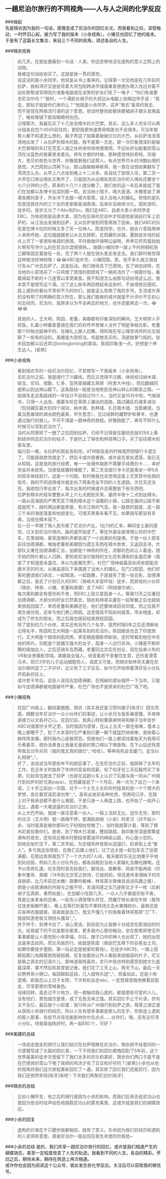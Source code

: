 一趟尼泊尔旅行的不同视角——人与人之间的化学反应
---
###缘起  
先是锦衣因为我的一句话，感慨变成了尼泊尔的回忆长文。而我看到之后，深受触动，一时怀旧心起，接力写了我的版本（小余视角）。小猪兄也回忆了他的版本。于是有了这篇长文集合，来自三个不同的视角，讲述各自的人生。

###锦衣视角  
>前几天，在朋友圈看到一句话：人类，你这悲惨地活在虚构的意义之网上的动物。  
我被这句话给收买了。这就是我一贯的感觉。  
说这话的是小余同学。他说是从书上看来的。记得第一次见他是在几年前的拉萨，我和湾仔豆爸爸背着大背包刚跨进平措康桑青旅便办理入住边对着不远处那帮或写明信片或看电脑或在谈笑的驴友们吼了一嗓子：“你们有谁要去尼泊尔吗？”彼时，一个满脸长胡子的大叔边从电脑上抬眼边举手说：“我去，那帖子就是你们发的么？”他就是小余同学。这声“我去”是真的我去，而不是现在网络流行语的这个意思。他当时整张脸都快要被胡子跟头发掩盖了，唯有眼镜下那双眼睛特别亮。  
记得那次，我最后买了十几张去樟木的大巴票。其实，这么多人完全可以再分组各自包个4500前往的，更舒服更快速费用相差也不会很多。可当年那帮人都不知道怎么想的，脑子秀逗了般乘着破破烂烂的大巴，从拉萨浩浩荡荡地出发了！从拉萨到樟木的路，我不是第一次走。那一次印象很深的是破大巴昏暗的车灯在荒芜人烟之处吭哧吭哧地慢慢爬。不远处好似能看到雪山顶在淡蓝色的夜幕里发着光。停车方便的时候，那种感觉特别奇特。风很大，苍茫的夜色与世界，好像就剩我们这帮人。有点世界尽头的冷酷仙境的感觉。大巴爬到山顶再下山，那山路蜿蜒崎岖得，我一直在设想如果翻车了湾湾怎么办。从早上六点坐到晚上十二点多。各自找了旅馆入住，第二天一大早在口岸出境处又聚齐了，只是因为从出境处到尼泊尔的入境处还要坐个七八分钟的小巴，原来的十几个人就分散了。我们坐的这一车后来就成了我们在加都以及博卡拉混的那一帮。去当地小馆子，喝大麦酒。木桶里装了满满发酵的麦子，开水冲下去插一根大吸管。误入当地人的婚礼。奇怪的是队伍里连我在内的三个女的老家都是湖南滴。后来队伍继续分化，腐败游的，徒步的。徒步又分了个Abc和Ebc。我们走ABC，自虐大拿小余同学走EBC。为啥说他是自虐大拿，因为在后来的交谈中才知道他是骑自行车上拉萨的，从江浙出发骑到拉萨，又从拉萨骑到阿里再骑了回来。我们ABC的队伍里在博卡拉的时候又多了另一位神人。陈度同学。也许，她会介意我用神人来称呼她，这位姐姐跟老公从北京辞职，在西藏的派镇，墨脱徒步线的起点上开了一家很有格调的旅馆。平时做做环保啊公益啊，养养花煎煎蛋拍拍片啊写写字什么的在尼泊尔混得很熟。。她跟小猪同学一路上不时把相机用三脚架固定着放在一处，完了两个人就在镜头里走来走去。我们那时候觉得这种做法好神经哦！😂😂ABC徒步完，小猪回国，恩，他不多久就又骑自行车从广州去拉萨了。这是后话。我们继续去了巴德岗，去了纳加阔特，在当地的小菜场买了一只鸡借了旅馆的厨房炖了一锅鸡汤炒了一锅蛋炒饭，看着绵延不断的十几座雪山享受美食。我不知道怎么由那句话扯得这么远。我本意不是想写这个滴。过了这么些年再回想起来这些时，不由得依旧感叹。路上遇到的看似平常却不凡的你们，就是这么惊艳了我的岁月。生活或许真的没有明了的明确的意义所在，那么我们能做的或许就是不计评价不忘初心的去经历。尼泊尔，我原本以为不会再去的地方，也许还能再去一次。😂😂😂  

>其他的人，王大明，陈园，老董，美娜都有印象深刻的瞬间。王大明学人手抓饭，扎着小辫戴着墨镜在我们的欢呼声里被人当作了明星争相合影。老董那个时候也挺神乎的，在婚礼上跟人尬舞。得知我在写心理咨询师的论文就聊了一些有的没的。美娜是大厨担当，鸡是她去买的，汤是她掌勺炖的。徒步回加都以后还弄过binlingbinling的美妆。陈园印象浅一点，好想是个养生达人。[偷笑]  

###小余视角  
>看到锦衣写的一段尼泊尔回忆，不禁想写一下我版本（小余视角）。  
去尼泊尔之前。我是骑行了川藏线，而后又觉得不过瘾，继续经过纳木错、班戈、尼玛、措勤、仁多、亚热穿越藏北草原（阿里大中线），而后翻越冈底斯山到达神山脚下。这条路线一般是当地牧民去神山转山的朝圣之路。一般骑车走这条路线的一年估计不会超过10个人，当时又是10月中旬，气候渐冷，只得一人出发。循着车轮在草原上碾出的道路，路过藏区的诸多湖泊（包括藏区最大的四个湖泊，纳木错、色林错、扎日南木错、当惹雍错，当属当惹雍错的湖水颜色最美，毕生思念），见过成群的藏野驴和黄羊，也遭遇过独行的狼儿。不可不谓是一趟神奇的旅程。好像跑题了，再写不知什么时候可以写到尼泊尔了。  
当时从阿里转了一圈了之后回到拉萨。已经不记得是在磨坊还是8264上看到结伴同去尼泊尔的帖子，于是约上了锦衣和林哥两口子。买了前往樟木的客车票。  
临行前一晚，与拉萨的朋友告别完，ATM取现金的时候竟然把银行卡遗忘了。可能我取款完就走了，然后卡或许是被吞，或许是在某处遗落，我已无从知晓。这是我的旅行经费，唯一一张境外取款不需要手续费的卡…… 幸好资金并未损失。当夜我就辗转难眠了。第二天去银行寻卡还是乘坐一早6点的班车继续前行，这是一个问题。有时候我也会觉得这是上天冥冥中给我的信号，我的不同选择或许就走向了两条完全不同的人生道路。次日天还没亮，我收拾行李出发了，每次出发的时候或许总需要放下些东西吧。  
拉萨到樟木的班车整整从早上六七点跑到天黑，最终半夜十二点到达樟木。一路从高海拔的严寒荒芜下降到樟木这个温暖的小镇，公路在镇间公路不断盘旋而下，路的两边都是房屋，有点江南的气息。我一路想的就是，这一路三千米的海拔落差和地貌变化，可惜天黑乘车看不见，如果骑车那该有多爽。当夜在樟木宿下。  
后一日一早换了用人民币换了尼泊尔卢比，1比13的汇率，瞬间变土豪的感觉。过关到尼泊尔境内，画风就开始变了。等在外面全是塔塔公司的中巴车，花里胡哨，甚至连喇叭声都变成了一小段美妙的旋律。于是一伙人搭车前往加德满都，唯独老董和美娜因为遗忘东西在樟木旅舍，又返回去寻。大部队又重在加德满都汇合。加都是个神奇的所在，浓郁的色彩让人着迷，随手拍的照片都让人沉醉，更别说尼泊尔独特的文化还有满街的金盏花串（我查了才知道是金盏花，本以为是曼陀罗）。杜巴广场神庙最高处闲坐就能消磨半天的时光。从猴庙游玩下来偶遇了当地人的婚礼，在门口观望。他们好客的邀请我们进去，一起喝酒，一起跳舞，于是就有了那一张合影。加德满都之后，我去了计划已久的EBC（珠峰大本营环线）徒步，而其他的小伙伴（锦衣、林哥、小猪、老董和美娜）去了ABC（阿纳普尔纳）。  
每次离别都会有感伤和不舍，而EBC上我又是孤身一人。等我13天之后重回加德满都，大部分的好友已然离去，锦衣和林哥夫妻在一起聚餐之后也就结束旅程回国了。幸而老董和美娜还在，他们还要继续前往印度。而之后我不慎生病住院，还幸亏他们费心照顾。这恩情真不知如何报答。萍水相逢，却成为了终生的朋友。而之后我也提前结束旅程回国。  
除了提到的几个伙伴，其实还有另外几个名字，竟然时隔5年之后还清晰地记得名字，陈园和王大明是一起乘车到的尼泊尔。陈园据说也去了印度旅行。王大明是个搞怪的肌肉男。李亚楠是摄影师新锐，还时常看到他在中东拍的照片。剑妮是个妩媚又强大的女子，孤身一人远行非洲。小猪是不断折腾的瑜伽达人，之后还骑车去西藏。老董回北京后在创业，现在投身火热的VR和全景摄影领域。美娜是女强人，经营着若干家餐饮生意，还热爱滑雪马术，现已3岁的儿子运动细胞惊人，调皮又可爱。而锦衣和林哥夫妻在尼泊尔期间造了二子仔仔，近又有了三子豆豆，如今已开始带着湾仔豆小分队开拓新的征土。  
或许若干年后，这些人该回去加德满都，在残破的遗址缅怀一下当年。只是如今加德满都被地震破坏严重，杜巴广场也不是原来的杜巴广场了吧。  

###小猪视角  
>在回广州路上，翻阅着圈圈，锦衣（其实我还是习惯叫嫂子[呲牙]）因文而感，细数当年尼泊尔一众小伙伴们的事迹，让小余兄与我多番感慨，手痒痒遂接力以文各抒己心。在回忆前，我真心特别要感谢林哥和嫂子当年徒步ABC对我那份关怀之恩，当时我因为感冒，在山上五天一直在咳嗽，基本上晚上都睡不了，到了大本营时已严重到只要一躺下就猛烈地咳嗽，直揪着心肺阵阵发痛，那时我内心是极慌恐。但是他们一路上都坚持着每天为我用可乐煮姜茶，想办法煮食让我毫无食欲的胃口得以下咽食物，在下山后还特意带我去诊所买药（我的鬼文真的很烂^\_^哈哈）。等再有机会去厦门，定当以礼相谢^\_^。  
好了，该说说当年那些年干的疯狂事了，在去尼泊尔之前，我辞掉了五年的工作，在近年关时放弃了年终的奖金和双薪，咬了咬牙在三天后毅然买了车票，扛起背包就去了拉萨（也是在这趟火车上认识了后面与我一同从广州骑行到拉萨的好兄弟papa）。在西藏晃逛了一个月后，再一次为了自己一个承诺，三十岁之前出一次国，对于一个土生土长的农村娃真的是一个个很大的梦想，各位看官请忍语勿笑^\_^。虽有出发前各种忧虑，但再咬口牙，在路上对于我来说都不是什么难题，于是只身一人再度上路，也开始了一段开心无比，遇着一大堆逗逼的尼泊尔之旅。  
从上大巴开始，我就一直注意着一伙人，一路上活跃无比，逗乐无穷，那时的壮汉（王大明）就一路嗨不停，那满脸胡络（小余）的老汉（对不起小余，当时我真是被你那叫化子扮相给惊悚了），当时我就算计着，等到了樟木赶紧投靠你们。是夜，到了樟木已凌晨，整段路程，我印象至深是那繁星满布的夜空，还有将近樟木时那段夜雾迷环的崎岖山路，内心是小恐的。  
到地后匆忙住下，第二天早起，为恐错失昨夜那伙逗逼们，赶紧街上去“套人”。多亏我这张厚脸，在换汇后蹭上他们，过了边关就一起包车去了加德满都，在那边青旅我包下了一个大大的7人间，每天都欢乐无比地傻乎乎地到处招摇，例如几支小分队外出，都各自跑到当地人家婚礼去蹭吃蹭喝，还予以贵宾礼遇，吃东西时首先给我们，献哈达，跳舞等，简直不能再疯（印象中董哥、美娜（14年到北京受之款待，已是妈妈，但还是传承湘妹子的优良肤颜，比几年前还水嫩）跳舞均极棒，林哥英文极棒且说话风趣之极），倒是小余那满络的外貌与之极不符，言语间感之实乃是斯文才子一枚（后剃胡子见真颜，果然如是）。在加都小住那几天，一众人几乎都是形影不离，真是比亲爹亲妈还亲，一起去小酒馆埋头共饮，西餐厅排长桌吃牛排（那阵仗连老板都吓着），晚上去等打折面包不果转场又去水果摊砍价，最爽还是买各种衣服披肩，简直就是血刀，鬼文不懂几个的我看着林哥那把“刀”下，我就知道老板又得挠头搔耳^\_^。  
终于终于，到博卡拉了，说心里话，到目前为止我都十分挂念在那湖边的时光，给我留下的不仅是那份美景，更多是内心那份触动，坐在那里即使无所事事都能让人感觉到小有幸福。尔后，嫂子口中的神人也出现了，她的出现总是来去如风，而又风驰厉行，她就是陈度（南迦巴瓦峰下的谷客女土司，如果你要徒步墨脱，第一站必定是她家的客栈）。在徒步ABC时，一路上屁颠屁颠儿地跟着她捣鼓拍摄，反复拍着些让外人看起来挠脑袋的片子，可又是极之真实的记录片儿，那味道我特喜欢，言行中我也特别感受到她文化底蕴深厚，果不然后知其曾是记者。我们花了三天上山，两天下山，最后一天拉劈林哥小俩口，每回聊起这段，几人就特乐逗^_^，但虽如此，还是小有遗憾，即是在山上日子太短，下次有机会走ebc，一定悠哉悠哉地挪着屁股走，尽享那里的雪峰美色。  
话锋回转，虽走过不少地方，但一直触动我心底的，都是那些可爱的人儿，没有他们，景色就仅是景，成了无色无味之馐。其实回忆不止于片语，奈何文不及忆，最后放个小彩蛋：我13年从广州骑行到拉萨之旅，萌芽之源正是从获知小余骑行的经历，所以人生有很多事都是那么的玄乎，你旅途上遇到的那人那事，有些节点往往能影响你尔后点点……伙伴们，哦，还有豆仔湾小分队，待我瑜伽练好时，再一起EBC个，可好？  

###美娜的总结  
>一场说走就走的旅行让我们结识在拉萨相聚在尼泊尔，锦衣把不经意间的一次感慨写成了长篇的回忆录，一下子将我们的回忆都拽回到了5年前，这个世界最美的徒步天堂留下了我们太多的欢乐和美好，锦衣你们两口子是不是在巴德岗的雪山下喝了我顿的鸡汤才有了豆豆和仔仔的？[偷笑]小余也从他的视角将我们这次旅程重新回忆了一遍，其实除了回忆我们还能前行，因为我们还依然年轻[呲牙]来吧！下次我们再聚尼泊尔[呲牙]  

###锦衣的总结
>正如小猪所言，他之后的骑行是因为小余的影响。而我们后来去徒武功山也是因为他当时绘声绘色地描叙武功山的雾凇美景。这或许就是我们的蝴蝶效应。  

###小余的回复
>虚构的价值在于只要你我都相信，就有了意义。生命因为我们的经历和遇到的人变得有意思。感谢尼泊尔一路出现在我生命里的你我他~  

###小余的总结
是的，我们共享一趟尼泊尔旅行的回忆，或许是我们相遇产生的蝴蝶效应，甚至一定程度改变了人生的轨迹。我看到不同的人生，各自的精彩。怀旧之后，期待未来，期待在旅途上再次相遇。  
或许你也会因为阅读这个公众号，彼此发生些化学反应。关注后可以获取我的微信号。  



